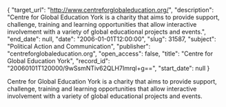 {
  "target_url": "http://www.centreforglobaleducation.org/", 
  "description": "Centre for Global Education York is a charity that aims to provide support, challenge, training and learning opportunities that allow interactive involvement with a variety of global educational projects and events.", 
  "end_date": null, 
  "date": "2006-01-01T12:00:00", 
  "slug": 31587, 
  "subject": "Political Action and Communication", 
  "publisher": "centreforglobaleducation.org", 
  "open_access": false, 
  "title": "Centre for Global Education York", 
  "record_id": "20060101T120000/9wSsmNTiv62QLH7Imrql+g==", 
  "start_date": null
}

Centre for Global Education York is a charity that aims to provide support, challenge, training and learning opportunities that allow interactive involvement with a variety of global educational projects and events.